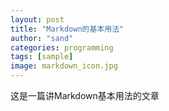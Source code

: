 ```yaml
---
layout: post
title: "Markdown的基本用法"
author: "sand"
categories: programming
tags: [sample]
image: markdown_icon.jpg
---
```


这是一篇讲Markdown基本用法的文章
